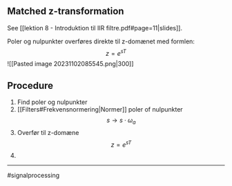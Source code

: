 ## Matched z-transformation
See [[lektion 8 - Introduktion til IIR filtre.pdf#page=11|slides]].

Poler og nulpunkter overføres direkte til z-domænet med formlen:
$$z = e^{sT}$$
![[Pasted image 20231102085545.png|300]]

## Procedure
1. Find poler og nulpunkter
2. [[Filters#Frekvensnormering|Normer]] poler of nulpunkter
$$s\rightarrow s \cdot \omega_{a}$$
3. Overfør til z-domæne
$$z=e^{sT}$$
3. 

---
#signalprocessing 